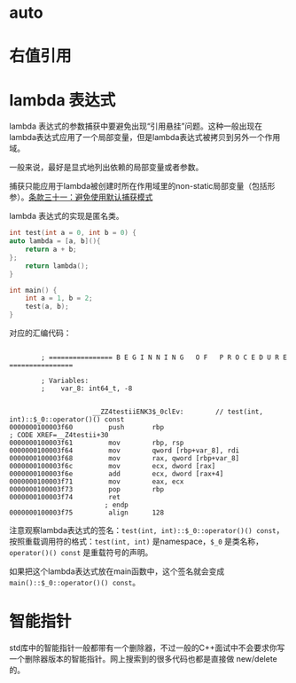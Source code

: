 # auto

# 右值引用

# lambda 表达式

lambda 表达式的参数捕获中要避免出现“引用悬挂”问题。这种一般出现在lambda表达式应用了一个局部变量，但是lambda表达式被拷贝到另外一个作用域。

一般来说，最好是显式地列出依赖的局部变量或者参数。

捕获只能应用于lambda被创建时所在作用域里的non-static局部变量（包括形参）。[条款三十一：避免使用默认捕获模式](https://cntransgroup.github.io/EffectiveModernCppChinese/6.LambdaExpressions/item31.html)

lambda 表达式的实现是匿名类。

```C++
int test(int a = 0, int b = 0) {
auto lambda = [a, b](){
    return a + b;
};
    return lambda();
}

int main() {
    int a = 1, b = 2;
    test(a, b);
}
```

对应的汇编代码：

```

        ; ================ B E G I N N I N G   O F   P R O C E D U R E ================

        ; Variables:
        ;    var_8: int64_t, -8


                     __ZZ4testiiENK3$_0clEv:        // test(int, int)::$_0::operator()() const
0000000100003f60         push       rbp                                         ; CODE XREF=__Z4testii+30
0000000100003f61         mov        rbp, rsp
0000000100003f64         mov        qword [rbp+var_8], rdi
0000000100003f68         mov        rax, qword [rbp+var_8]
0000000100003f6c         mov        ecx, dword [rax]
0000000100003f6e         add        ecx, dword [rax+4]
0000000100003f71         mov        eax, ecx
0000000100003f73         pop        rbp
0000000100003f74         ret
                        ; endp
0000000100003f75         align      128
```

注意观察lambda表达式的签名：`test(int, int)::$_0::operator()() const`，按照重载调用符的格式：`test(int, int)` 是namespace，`$_0` 是类名称，`operator()() const` 是重载符号的声明。

如果把这个lambda表达式放在main函数中，这个签名就会变成 `main()::$_0::operator()() const`。

# 智能指针

std库中的智能指针一般都带有一个删除器，不过一般的C++面试中不会要求你写一个删除器版本的智能指针。网上搜索到的很多代码也都是直接做 new/delete 的。


